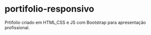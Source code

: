 # portifolio-responsivo
Prtifolio criado em HTML,CSS e JS com Bootstrap para apresentação profissional. 
